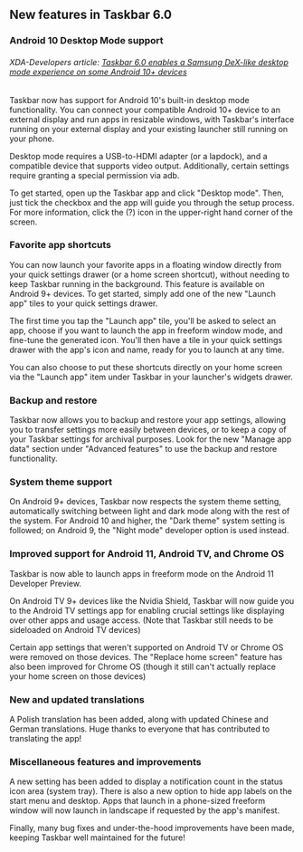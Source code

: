 ## New features in Taskbar 6.0

### Android 10 Desktop Mode support

###### _XDA-Developers article: [Taskbar 6.0 enables a Samsung DeX-like desktop mode experience on some Android 10+ devices](https://www.xda-developers.com/taskbar-samsung-dex-desktop-mode-android-10/)_

Taskbar now has support for Android 10's built-in desktop mode functionality.  You can connect your compatible Android 10+ device to an external display and run apps in resizable windows, with Taskbar's interface running on your external display and your existing launcher still running on your phone.

Desktop mode requires a USB-to-HDMI adapter (or a lapdock), and a compatible device that supports video output.  Additionally, certain settings require granting a special permission via adb.

To get started, open up the Taskbar app and click "Desktop mode".  Then, just tick the checkbox and the app will guide you through the setup process.  For more information, click the (?) icon in the upper-right hand corner of the screen.

### Favorite app shortcuts

You can now launch your favorite apps in a floating window directly from your quick settings drawer (or a home screen shortcut), without needing to keep Taskbar running in the background.  This feature is available on Android 9+ devices.  To get started, simply add one of the new "Launch app" tiles to your quick settings drawer.

The first time you tap the "Launch app" tile, you'll be asked to select an app, choose if you want to launch the app in freeform window mode, and fine-tune the generated icon.  You'll then have a tile in your quick settings drawer with the app's icon and name, ready for you to launch at any time.

You can also choose to put these shortcuts directly on your home screen via the "Launch app" item under Taskbar in your launcher's widgets drawer.

### Backup and restore

Taskbar now allows you to backup and restore your app settings, allowing you to transfer settings more easily between devices, or to keep a copy of your Taskbar settings for archival purposes.  Look for the new "Manage app data" section under "Advanced features" to use the backup and restore functionality.

### System theme support

On Android 9+ devices, Taskbar now respects the system theme setting, automatically switching between light and dark mode along with the rest of the system.  For Android 10 and higher, the "Dark theme" system setting is followed; on Android 9, the "Night mode" developer option is used instead.

### Improved support for Android 11, Android TV, and Chrome OS

Taskbar is now able to launch apps in freeform mode on the Android 11 Developer Preview.

On Android TV 9+ devices like the Nvidia Shield, Taskbar will now guide you to the Android TV settings app for enabling crucial settings like displaying over other apps and usage access.  (Note that Taskbar still needs to be sideloaded on Android TV devices)

Certain app settings that weren't supported on Android TV or Chrome OS were removed on those devices.  The "Replace home screen" feature has also been improved for Chrome OS (though it still can't actually replace your home screen on those devices)

### New and updated translations

A Polish translation has been added, along with updated Chinese and German translations.  Huge thanks to everyone that has contributed to translating the app!

### Miscellaneous features and improvements

A new setting has been added to display a notification count in the status icon area (system tray).  There is also a new option to hide app labels on the start menu and desktop.  Apps that launch in a phone-sized freeform window will now launch in landscape if requested by the app's manifest.

Finally, many bug fixes and under-the-hood improvements have been made, keeping Taskbar well maintained for the future!
